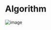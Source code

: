 # Algorithm

![image](https://github.com/tgyuuAn/Algorithm/assets/116813010/e37721be-aeb1-4df7-a054-b6df99ae2ae0)
